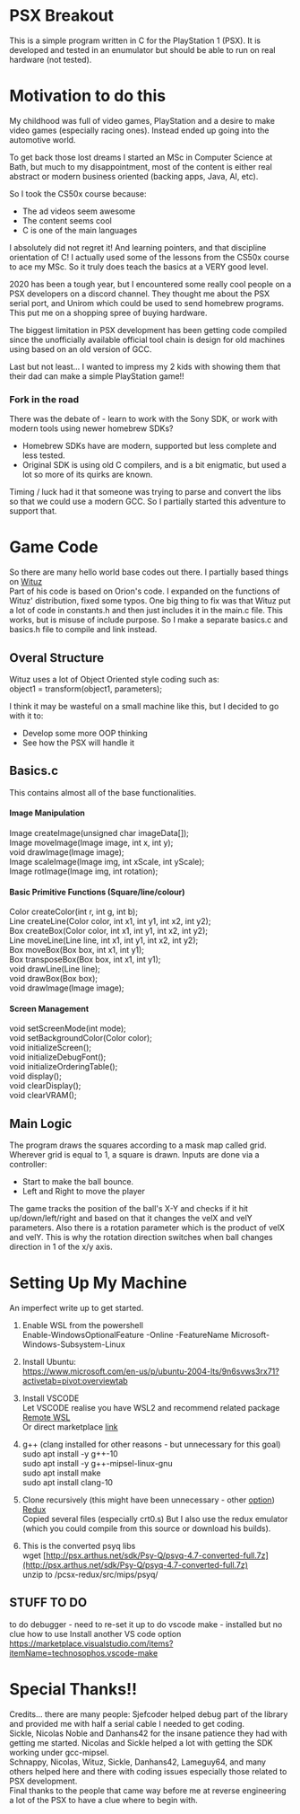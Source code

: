 # PSX Breakout

This is a simple program written in C for the PlayStation 1 (PSX). It is developed and tested in an enumulator but should be able to run on real hardware (not tested).


# Motivation to do this 

My childhood was full of video games, PlayStation and a desire to make video games (especially racing ones). Instead ended up going into the automotive world.

To get back those lost dreams I started an MSc in Computer Science at Bath, but much to my disappointment, most of the content is either real abstract or modern business oriented (backing apps, Java, AI, etc).

So I took the CS50x course because:

- The ad videos seem awesome
- The content seems cool
- C is one of the main languages

I absolutely did not regret it! And learning pointers, and that discipline orientation of C! I actually used some of the lessons from the CS50x course to ace my MSc. So it truly does teach the basics at a VERY good level.

2020 has been a tough year, but I encountered some really cool people on a PSX developers on a discord channel. They thought me about the PSX serial port, and Unirom which could be used to send homebrew programs.
This put me on a shopping spree of buying hardware.

The biggest limitation in PSX development has been getting code compiled since the unofficially available official tool chain is design for old machines using based on an old version of GCC.

Last but not least... I wanted to impress my 2 kids with showing them that their dad can make a simple PlayStation game!!

### Fork in the road
There was the debate of - learn to work with the Sony SDK, or work with modern tools using newer homebrew SDKs?  
- Homebrew SDKs have are modern, supported but less complete and less tested.
- Original SDK is using old C compilers, and is a bit enigmatic, but used a lot so more of its quirks are known.

Timing / luck had it that someone was trying to parse and convert the libs so that we could use a modern GCC. So I partially started this adventure to support that.


# Game Code
So there are many hello world base codes out there. I partially based things on [Wituz](https://github.com/Wituz/wituz-youtube/blob/master/ps1-game-tutorial/PART%205%20-%20Drawing%20sprites/project/imagekit/images.h)  
Part of his code is based on Orion's code.
I expanded on the functions of Wituz' distribution, fixed some typos.
One big thing to fix was that Wituz put a lot of code in constants.h and then just includes it in the main.c file.
This works, but is misuse of include purpose.
So I make a separate basics.c and basics.h file to compile and link instead.  

## Overal Structure

Wituz uses a lot of Object Oriented style coding such as:  
object1 = transform(object1, parameters);  

I think it may be wasteful on a small machine like this, but I decided to go with it to:
- Develop some more OOP thinking
- See how the PSX will handle it



## Basics.c
This contains almost all of the base functionalities.
#### Image Manipulation
Image createImage(unsigned char imageData[]);  
Image moveImage(Image image, int x, int y);  
void drawImage(Image image);  
Image scaleImage(Image img, int xScale, int yScale);  
Image rotImage(Image img, int rotation);  

#### Basic Primitive Functions (Square/line/colour)
Color createColor(int r, int g, int b);  
Line createLine(Color color, int x1, int y1, int x2, int y2);  
Box createBox(Color color, int x1, int y1, int x2, int y2);  
Line moveLine(Line line, int x1, int y1, int x2, int y2);  
Box moveBox(Box box, int x1, int y1);  
Box transposeBox(Box box, int x1, int y1);  
void drawLine(Line line);  
void drawBox(Box box);  
void drawImage(Image image);  

#### Screen Management
void setScreenMode(int mode);  
void setBackgroundColor(Color color);  
void initializeScreen();  
void initializeDebugFont();  
void initializeOrderingTable();  
void display();  
void clearDisplay();  
void clearVRAM();  


## Main Logic
The program draws the squares according to a mask map called grid. Wherever grid is equal to 1, a square is drawn.
Inputs are done via a controller:  
- Start to make the ball bounce.  
- Left and Right to move the player  

The game tracks the position of the ball's X-Y and checks if it hit up/down/left/right and based on that it changes the velX and velY parameters. Also there is a rotation parameter which is the product of velX and velY.
This is why the rotation direction switches when ball changes direction in 1 of the x/y axis.


# Setting Up My Machine
An imperfect write up to get started.

1) Enable WSL from the powershell  
Enable-WindowsOptionalFeature -Online -FeatureName Microsoft-Windows-Subsystem-Linux

2) Install Ubuntu:  
https://www.microsoft.com/en-us/p/ubuntu-2004-lts/9n6svws3rx71?activetab=pivot:overviewtab

3) Install VSCODE  
Let VSCODE realise you have WSL2 and recommend related package [Remote WSL](https://code.visualstudio.com/blogs/2019/09/03/wsl2 )  
Or direct marketplace [link](https://marketplace.visualstudio.com/items?itemName=ms-vscode-remote.remote-wsl)

4) g++ (clang installed for other reasons - but unnecessary for this goal)  
sudo apt install -y g++-10  
sudo apt install -y g++-mipsel-linux-gnu  
sudo apt install make  
sudo apt install clang-10

5) Clone recursively (this might have been unnecessary - other [option](https://github.com/JonathanDotCel/helloworld_and_flappycredits))  
[Redux](https://github.com/grumpycoders/pcsx-redux)  
Copied several files (especially crt0.s)
But I also use the redux emulator (which you could compile from this source or download his builds).

6) This is the converted psyq libs  
wget [http://psx.arthus.net/sdk/Psy-Q/psyq-4.7-converted-full.7z](http://psx.arthus.net/sdk/Psy-Q/psyq-4.7-converted-full.7z)  
unzip to /pcsx-redux/src/mips/psyq/


## STUFF TO DO ##
to do debugger - need to re-set it up
to do vscode make - installed but no clue how to use
Install another VS code option
https://marketplace.visualstudio.com/items?itemName=technosophos.vscode-make


# Special Thanks!! #
Credits... there are many people:
Sjefcoder helped debug part of the library and provided me with half a serial cable I needed to get coding.  
Sickle, Nicolas Noble and Danhans42 for the insane patience they had with getting me started.
Nicolas and Sickle helped a lot with getting the SDK working under gcc-mipsel.  
Schnappy, Nicolas, Wituz, Sickle, Danhans42, Lameguy64, and many others helped here and there with coding issues especially those related to PSX development.  
Final thanks to the people that came way before me at reverse engineering a lot of the PSX to have a clue where to begin with.  
